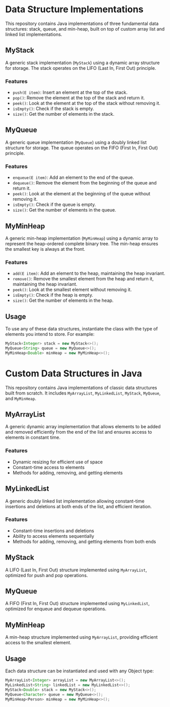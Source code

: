 # Data Structure Implementations

This repository contains Java implementations of three fundamental data structures: stack, queue, and min-heap, built on top of custom array list and linked list implementations.

## MyStack

A generic stack implementation (`MyStack`) using a dynamic array structure for storage. The stack operates on the LIFO (Last In, First Out) principle.

### Features

- `push(E item)`: Insert an element at the top of the stack.
- `pop()`: Remove the element at the top of the stack and return it.
- `peek()`: Look at the element at the top of the stack without removing it.
- `isEmpty()`: Check if the stack is empty.
- `size()`: Get the number of elements in the stack.

## MyQueue

A generic queue implementation (`MyQueue`) using a doubly linked list structure for storage. The queue operates on the FIFO (First In, First Out) principle.

### Features

- `enqueue(E item)`: Add an element to the end of the queue.
- `dequeue()`: Remove the element from the beginning of the queue and return it.
- `peek()`: Look at the element at the beginning of the queue without removing it.
- `isEmpty()`: Check if the queue is empty.
- `size()`: Get the number of elements in the queue.

## MyMinHeap

A generic min-heap implementation (`MyMinHeap`) using a dynamic array to represent the heap-ordered complete binary tree. The min-heap ensures the smallest key is always at the front.

### Features

- `add(E item)`: Add an element to the heap, maintaining the heap invariant.
- `remove()`: Remove the smallest element from the heap and return it, maintaining the heap invariant.
- `peek()`: Look at the smallest element without removing it.
- `isEmpty()`: Check if the heap is empty.
- `size()`: Get the number of elements in the heap.

## Usage

To use any of these data structures, instantiate the class with the type of elements you intend to store. For example:

```java
MyStack<Integer> stack = new MyStack<>();
MyQueue<String> queue = new MyQueue<>();
MyMinHeap<Double> minHeap = new MyMinHeap<>();
```


# Custom Data Structures in Java

This repository contains Java implementations of classic data structures built from scratch. It includes `MyArrayList`, `MyLinkedList`, `MyStack`, `MyQueue`, and `MyMinHeap`.

## MyArrayList

A generic dynamic array implementation that allows elements to be added and removed efficiently from the end of the list and ensures access to elements in constant time.

### Features

- Dynamic resizing for efficient use of space
- Constant-time access to elements
- Methods for adding, removing, and getting elements

## MyLinkedList

A generic doubly linked list implementation allowing constant-time insertions and deletions at both ends of the list, and efficient iteration.

### Features

- Constant-time insertions and deletions
- Ability to access elements sequentially
- Methods for adding, removing, and getting elements from both ends

## MyStack

A LIFO (Last In, First Out) structure implemented using `MyArrayList`, optimized for push and pop operations.

## MyQueue

A FIFO (First In, First Out) structure implemented using `MyLinkedList`, optimized for enqueue and dequeue operations.

## MyMinHeap

A min-heap structure implemented using `MyArrayList`, providing efficient access to the smallest element.

## Usage

Each data structure can be instantiated and used with any Object type:

```java
MyArrayList<Integer> arrayList = new MyArrayList<>();
MyLinkedList<String> linkedList = new MyLinkedList<>();
MyStack<Double> stack = new MyStack<>();
MyQueue<Character> queue = new MyQueue<>();
MyMinHeap<Person> minHeap = new MyMinHeap<>();
